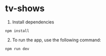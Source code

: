 # tv-shows

1. Install dependencies

```
npm install
```

2. To run the app, use the following command:

```
npm run dev
```


